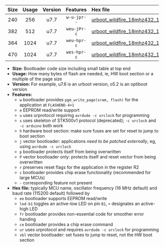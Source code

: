 |Size|Usage|Version|Features|Hex file|
|:-:|:-:|:-:|:-:|:--|
|240|256|u7.7|`w-u-jpr--`|[urboot_wildfire_18mhz432_19200bps_led+b5_ur_vbl.hex](https://raw.githubusercontent.com/stefanrueger/urboot.hex/main/boards/wildfire/fcpu_18mhz432/19200_bps/urboot_wildfire_18mhz432_19200bps_led+b5_ur_vbl.hex)|
|382|512|u7.7|`weu-jPr-c`|[urboot_wildfire_18mhz432_19200bps_ee_led+b5_fr_ce_ur_vbl.hex](https://raw.githubusercontent.com/stefanrueger/urboot.hex/main/boards/wildfire/fcpu_18mhz432/19200_bps/urboot_wildfire_18mhz432_19200bps_ee_led+b5_fr_ce_ur_vbl.hex)|
|364|1024|u7.7|`weu-hpr-c`|[urboot_wildfire_18mhz432_19200bps_ee_led+b5_fr_ce_ur.hex](https://raw.githubusercontent.com/stefanrueger/urboot.hex/main/boards/wildfire/fcpu_18mhz432/19200_bps/urboot_wildfire_18mhz432_19200bps_ee_led+b5_fr_ce_ur.hex)|
|470|1024|u7.7|`wes-hpr-c`|[urboot_wildfire_18mhz432_19200bps_ee_led+b5_fr_ce.hex](https://raw.githubusercontent.com/stefanrueger/urboot.hex/main/boards/wildfire/fcpu_18mhz432/19200_bps/urboot_wildfire_18mhz432_19200bps_ee_led+b5_fr_ce.hex)|

- **Size:** Bootloader code size including small table at top end
- **Usage:** How many bytes of flash are needed, ie, HW boot section or a multiple of the page size
- **Version:** For example, u7.6 is an urboot version, o5.2 is an optiboot version
- **Features:**
  + `w` bootloader provides `pgm_write_page(sram, flash)` for the application at `FLASHEND-4+1`
  + `e` EEPROM read/write support
  + `u` uses urprotocol requiring `avrdude -c urclock` for programming
  + `s` uses skeleton of STK500v1 protocol (deprecated); `-c urclock` and `-c arduino` both work
  + `h` hardware boot section: make sure fuses are set for reset to jump to boot section
  + `j` vector bootloader: applications *need to be patched externally*, eg, using `avrdude -c urclock`
  + `p` bootloader protects itself from being overwritten
  + `P` vector bootloader only: protects itself and reset vector from being overwritten
  + `r` preserves reset flags for the application in the register R2
  + `c` bootloader provides chip erase functionality (recommended for large MCUs)
  + `-` corresponding feature not present
- **Hex file:** typically MCU name, oscillator frequency (16 MHz default) and baud rate (115200 default) followed by
  + `ee` bootloader supports EEPROM read/write
  + `led-b1` toggles an active-low LED on pin `B1`, `+` designates an active-high LED
  + `fr` bootloader provides non-essential code for smoother error handing
  + `ce` bootloader provides a chip erase command
  + `ur` uses urprotocol and requires `avrdude -c urclock` for programming
  + `vbl` vector bootloader: set fuses to jump to reset, not the HW boot section
